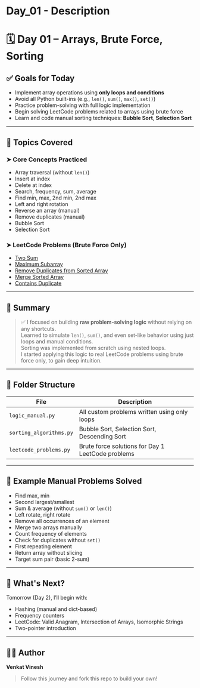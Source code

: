 # Day_01 - Description
# 🗓️ Day 01 – Arrays, Brute Force, Sorting

## ✅ Goals for Today

- Implement array operations using **only loops and conditions**
- Avoid all Python built-ins (e.g., `len()`, `sum()`, `max()`, `set()`)
- Practice problem-solving with full logic implementation
- Begin solving LeetCode problems related to arrays using brute force
- Learn and code manual sorting techniques: **Bubble Sort**, **Selection Sort**

---

## 📘 Topics Covered

### ➤ Core Concepts Practiced
- Array traversal (without `len()`)
- Insert at index
- Delete at index
- Search, frequency, sum, average
- Find min, max, 2nd min, 2nd max
- Left and right rotation
- Reverse an array (manual)
- Remove duplicates (manual)
- Bubble Sort
- Selection Sort

### ➤ LeetCode Problems (Brute Force Only)
- [Two Sum](https://leetcode.com/problems/two-sum/)
- [Maximum Subarray](https://leetcode.com/problems/maximum-subarray/)
- [Remove Duplicates from Sorted Array](https://leetcode.com/problems/remove-duplicates-from-sorted-array/)
- [Merge Sorted Array](https://leetcode.com/problems/merge-sorted-array/)
- [Contains Duplicate](https://leetcode.com/problems/contains-duplicate/)

---

## 🧠 Summary

> ✅ I focused on building **raw problem-solving logic** without relying on any shortcuts.  
> Learned to simulate `len()`, `sum()`, and even set-like behavior using just loops and manual conditions.  
> Sorting was implemented from scratch using nested loops.  
> I started applying this logic to real LeetCode problems using brute force only, to gain deep intuition.

---

## 📂 Folder Structure

| File                   | Description                                       |
|------------------------|---------------------------------------------------|
| `logic_manual.py`      | All custom problems written using only loops      |
| `sorting_algorithms.py`| Bubble Sort, Selection Sort, Descending Sort      |
| `leetcode_problems.py` | Brute force solutions for Day 1 LeetCode problems |

---

## 📌 Example Manual Problems Solved
- Find max, min
- Second largest/smallest
- Sum & average (without `sum()` or `len()`)
- Left rotate, right rotate
- Remove all occurrences of an element
- Merge two arrays manually
- Count frequency of elements
- Check for duplicates without `set()`
- First repeating element
- Return array without slicing
- Target sum pair (basic 2-sum)

---

## 🔄 What's Next?

Tomorrow (Day 2), I’ll begin with:
- Hashing (manual and dict-based)
- Frequency counters
- LeetCode: Valid Anagram, Intersection of Arrays, Isomorphic Strings
- Two-pointer introduction

---

## 🧑‍💻 Author

**Venkat Vinesh**  
> Follow this journey and fork this repo to build your own!
